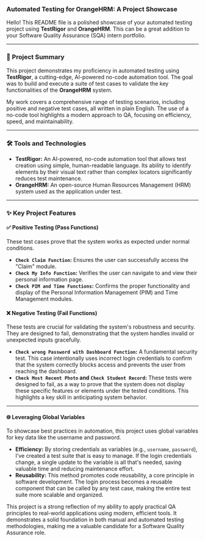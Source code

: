### Automated Testing for OrangeHRM: A Project Showcase

Hello! This README file is a polished showcase of your automated testing project using **TestRigor** and **OrangeHRM**. This can be a great addition to your Software Quality Assurance (SQA) intern portfolio.

---

### 🌟 Project Summary

This project demonstrates my proficiency in automated testing using **TestRigor**, a cutting-edge, AI-powered no-code automation tool. The goal was to build and execute a suite of test cases to validate the key functionalities of the **OrangeHRM** system.

My work covers a comprehensive range of testing scenarios, including positive and negative test cases, all written in plain English. The use of a no-code tool highlights a modern approach to QA, focusing on efficiency, speed, and maintainability.

---

### 🛠️ Tools and Technologies

* **TestRigor:** An AI-powered, no-code automation tool that allows test creation using simple, human-readable language. Its ability to identify elements by their visual text rather than complex locators significantly reduces test maintenance.
* **OrangeHRM:** An open-source Human Resources Management (HRM) system used as the application under test.

---

### ✨ Key Project Features

#### ✅ **Positive Testing (Pass Functions)**

These test cases prove that the system works as expected under normal conditions.

* **`Check Claim Function`:** Ensures the user can successfully access the "Claim" module.
* **`Check My Info Function`:** Verifies the user can navigate to and view their personal information page.
* **`Check PIM and Time Functions`:** Confirms the proper functionality and display of the Personal Information Management (PIM) and Time Management modules.

#### ❌ **Negative Testing (Fail Functions)**

These tests are crucial for validating the system's robustness and security. They are designed to fail, demonstrating that the system handles invalid or unexpected inputs gracefully.

* **`Check wrong Password with Dashboard Function`:** A fundamental security test. This case intentionally uses incorrect login credentials to confirm that the system correctly blocks access and prevents the user from reaching the dashboard.
* **`Check Most Recent Photo` and `Check Student Record`:** These tests were designed to fail, as a way to prove that the system does not display these specific features or elements under the tested conditions. This highlights a key skill in anticipating system behavior.

---

#### 🌐 **Leveraging Global Variables**

To showcase best practices in automation, this project uses global variables for key data like the username and password.

* **Efficiency:** By storing credentials as variables (e.g., `username`, `password`), I've created a test suite that is easy to manage. If the login credentials change, a single update to the variable is all that's needed, saving valuable time and reducing maintenance effort.
* **Reusability:** This method promotes code reusability, a core principle in software development. The login process becomes a reusable component that can be called by any test case, making the entire test suite more scalable and organized.

This project is a strong reflection of my ability to apply practical QA principles to real-world applications using modern, efficient tools. It demonstrates a solid foundation in both manual and automated testing methodologies, making me a valuable candidate for a Software Quality Assurance role.
